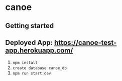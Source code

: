 # canoe
## Getting started

## Deployed App: https://canoe-test-app.herokuapp.com/

1. `npm install`
2. `create database canoe_db`
3. `npm run start:dev`
